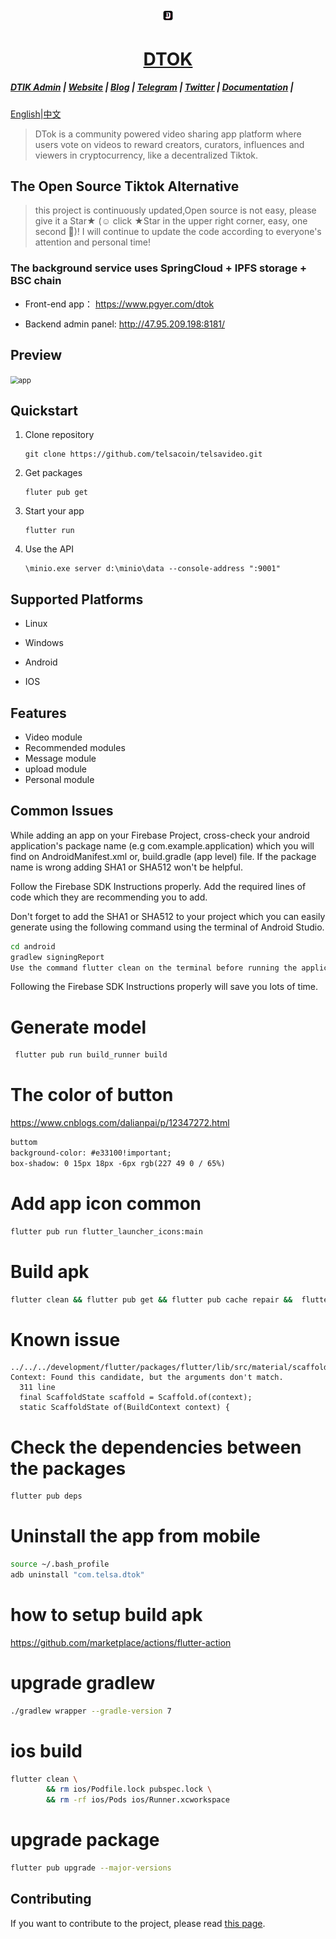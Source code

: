 

<div align="center">
    <img src=".\assets\dtok_1.png" style="zoom:2%;"/>
    <br/>
    <h1><a href="https://telsacoin.io/" target="_blank" stype="color: var(--color-accent-fg);text-decoration: none;">DTOK</a></h1>
</div>

##### [DTIK Admin](https://github.com/telsacoin/admin) | [Website](https://telsacoin.io/) | [Blog](https://telsacoin.io//blog) | [Telegram](https://t.me/tslacoingoup) | [Twitter](https://twitter.com/tlsacoin) | [Documentation](https://docs.telsacoin.io/) | 



[English](readme.md)|[中文](readme_cn.md)

> DTok is a community powered video sharing app platform where users vote on videos to reward creators, curators, influences and viewers in cryptocurrency, like a decentralized Tiktok.



## The Open Source Tiktok Alternative

> this project is continuously updated,Open source is not easy, please give it a Star★ (☺️ click ★Star in the upper right corner, easy, one second 🤣)! I will continue to update the code according to everyone's attention and personal time!



### The background service uses SpringCloud + IPFS storage + BSC chain

- Front-end app： https://www.pgyer.com/dtok

- Backend admin panel: http://47.95.209.198:8181/

## Preview



<img src="assets/app.gif" alt="app" style="zoom: 80%;" />



## Quickstart

1. Clone repository

   ```
   git clone https://github.com/telsacoin/telsavideo.git
   ```

2. Get packages

   ```
   fluter pub get
   ```

3. Start your app

   ```
   flutter run 
   ```

4. Use the API

   ```
   \minio.exe server d:\minio\data --console-address ":9001"
   ```



## Supported Platforms

- Linux
- Windows

- Android
- IOS



## Features

- Video module
- Recommended modules
- Message module
- upload module
- Personal module



## Common Issues

While adding an app on your Firebase Project, cross-check your android application's package name (e.g com.example.application) which you will find on AndroidManifest.xml or, build.gradle (app level) file. If the package name is wrong adding SHA1 or SHA512 won't be helpful.

Follow the Firebase SDK Instructions properly. Add the required lines of code which they are recommending you to add.

Don't forget to add the SHA1 or SHA512 to your project which you can easily generate using the following command using the terminal of Android Studio.
```bash
cd android 
gradlew signingReport
Use the command flutter clean on the terminal before running the application.
```

Following the Firebase SDK Instructions properly will save you lots of time.

# Generate model
```bash
 flutter pub run build_runner build
```

# The color of button
https://www.cnblogs.com/dalianpai/p/12347272.html
```html
buttom
background-color: #e33100!important;
box-shadow: 0 15px 18px -6px rgb(227 49 0 / 65%)
```


# Add app icon  common
```bash
flutter pub run flutter_launcher_icons:main
```

# Build apk
```bash
flutter clean && flutter pub get && flutter pub cache repair &&  flutter build apk --target-platform android-arm,android-arm64,android-x64 --split-per-abi --no-shrink
```


# Known issue
```
../../../development/flutter/packages/flutter/lib/src/material/scaffold.dart:1963:24: Context: Found this candidate, but the arguments don't match.
  311 line
  final ScaffoldState scaffold = Scaffold.of(context);
  static ScaffoldState of(BuildContext context) {
```

# Check the dependencies between the packages
```bash
flutter pub deps
```

# Uninstall the app from mobile
```bash
source ~/.bash_profile
adb uninstall "com.telsa.dtok"
```

# how to setup build apk
https://github.com/marketplace/actions/flutter-action

# upgrade gradlew
```bash
./gradlew wrapper --gradle-version 7
```

# ios build
```bash
flutter clean \
        && rm ios/Podfile.lock pubspec.lock \
        && rm -rf ios/Pods ios/Runner.xcworkspace
```

# upgrade package
```bash
flutter pub upgrade --major-versions
```



## Contributing

If you want to contribute to the project, please read [this page](https://github.com/TelsaCoin/TelsaVideo/wiki/contribute).

